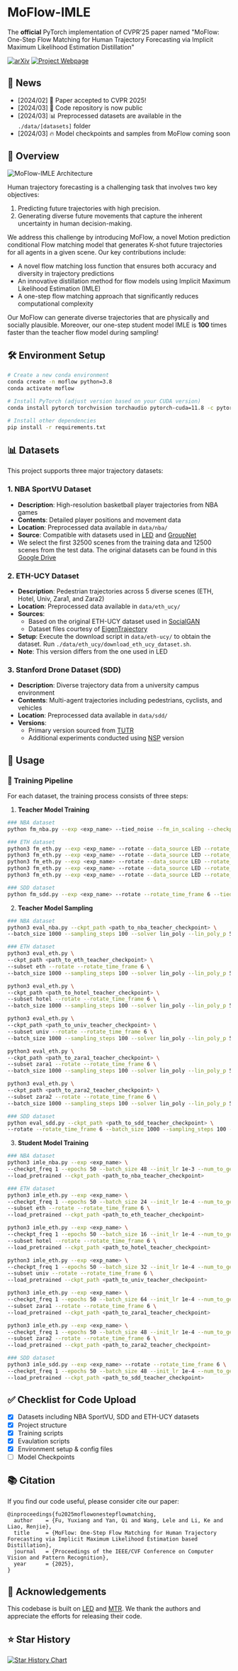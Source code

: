 # MoFlow-IMLE

The **official** PyTorch implementation of CVPR'25 paper named "MoFlow: One-Step Flow Matching for Human Trajectory Forecasting via Implicit Maximum Likelihood Estimation Distillation"

[![arXiv](https://img.shields.io/badge/arXiv-Paper-red)](https://arxiv.org/abs/2503.09950)
[![Project Webpage](https://img.shields.io/badge/Project_Page-Website-green?logo=googlechrome&logoColor=white)](https://moflow-imle.github.io/)

## 📢 News
- [2024/02] 🎉 Paper accepted to CVPR 2025!
- [2024/03] 🚀 Code repository is now public
- [2024/03] 📊 Preprocessed datasets are available in the `./data/[datasets]` folder
- [2024/03] 🔥 Model checkpoints and samples from MoFlow coming soon

## 📝 Overview

![MoFlow-IMLE Architecture](images/moflow-imle.png)

Human trajectory forecasting is a challenging task that involves two key objectives:
1. Predicting future trajectories with high precision.
2. Generating diverse future movements that capture the inherent uncertainty in human decision-making.

We address this challenge by introducing MoFlow, a novel Motion prediction conditional Flow matching model that generates K-shot future trajectories for all agents in a given scene. Our key contributions include:

- A novel flow matching loss function that ensures both accuracy and diversity in trajectory predictions
- An innovative distillation method for flow models using Implicit Maximum Likelihood Estimation (IMLE)
- A one-step flow matching approach that significantly reduces computational complexity

Our MoFlow can generate diverse trajectories that are physically and socially plausible. Moreover, our one-step student model IMLE is **100** times faster than the teacher flow model during sampling!

## 🛠️ Environment Setup

```bash
# Create a new conda environment
conda create -n moflow python=3.8
conda activate moflow

# Install PyTorch (adjust version based on your CUDA version)
conda install pytorch torchvision torchaudio pytorch-cuda=11.8 -c pytorch -c nvidia

# Install other dependencies
pip install -r requirements.txt
```

## 📊 Datasets

This project supports three major trajectory datasets:

### 1. NBA SportVU Dataset
- **Description**: High-resolution basketball player trajectories from NBA games
- **Contents**: Detailed player positions and movement data
- **Location**: Preprocessed data available in `data/nba/`
- **Source**: Compatible with datasets used in [LED](https://github.com/MediaBrain-SJTU/LED) and [GroupNet](https://github.com/MediaBrain-SJTU/GroupNet)
- We select the first 32500 scenes from the training data and 12500 scenes from the test data. The original datasets can be found in this [Google Drive](https://drive.google.com/drive/folders/1Uy8-WvlCp7n3zJKiEX0uONlEcx2u3Nnx)

### 2. ETH-UCY Dataset
- **Description**: Pedestrian trajectories across 5 diverse scenes (ETH, Hotel, Univ, Zara1, and Zara2)
- **Location**: Preprocessed data available in `data/eth_ucy/`
- **Sources**:
  - Based on the original ETH-UCY dataset used in [SocialGAN](https://github.com/agrimgupta92/sgan)
  - Dataset files courtesy of [EigenTrajectory](https://github.com/InhwanBae/EigenTrajectory)
- **Setup**: Execute the download script in `data/eth-ucy/` to obtain the dataset. Run `./data/eth_ucy/download_eth_ucy_dataset.sh`.
- **Note**: This version differs from the one used in LED

### 3. Stanford Drone Dataset (SDD)
- **Description**: Diverse trajectory data from a university campus environment
- **Contents**: Multi-agent trajectories including pedestrians, cyclists, and vehicles
- **Location**: Preprocessed data available in `data/sdd/`
- **Versions**:
  - Primary version sourced from [TUTR](https://github.com/lssiair/TUTR)
  - Additional experiments conducted using [NSP](https://github.com/realcrane/Human-Trajectory-Prediction-via-Neural-Social-Physics) version

## 🚀 Usage

### 🎯 Training Pipeline

For each dataset, the training process consists of three steps:

1. **Teacher Model Training**
```bash
### NBA dataset
python fm_nba.py --exp <exp_name> --tied_noise --fm_in_scaling --checkpt_freq 5 --batch_size 192 --init_lr 1e-3

### ETH dataset
python3 fm_eth.py --exp <exp_name> --rotate --data_source LED --rotate_time_frame 6 --subset eth --tied_noise --fm_in_scaling --checkpt_freq 1 --batch_size 32 --init_lr 1e-4 
python3 fm_eth.py --exp <exp_name> --rotate --data_source LED --rotate_time_frame 6 --subset hotel --tied_noise --fm_in_scaling --checkpt_freq 1 --batch_size 48 --init_lr 1e-4 
python3 fm_eth.py --exp <exp_name> --rotate --data_source LED --rotate_time_frame 6 --subset univ --tied_noise --fm_in_scaling --checkpt_freq 1 --batch_size 48 --init_lr 1e-4 
python3 fm_eth.py --exp <exp_name> --rotate --data_source LED --rotate_time_frame 6 --subset zara1 --tied_noise --fm_in_scaling --checkpt_freq 1 --batch_size 32 --init_lr 1e-4 
python3 fm_eth.py --exp <exp_name> --rotate --data_source LED --rotate_time_frame 6 --subset zara2 --tied_noise --fm_in_scaling --checkpt_freq 1 --batch_size 32 --init_lr 1e-4 

### SDD dataset
python fm_sdd.py --exp <exp_name> --rotate --rotate_time_frame 6 --tied_noise --fm_in_scaling --checkpt_freq 1 --batch_size 48 --init_lr 1e-4 --perturb_ctx 0.03
```

2. **Teacher Model Sampling**
```bash
### NBA dataset
python3 eval_nba.py --ckpt_path <path_to_nba_teacher_checkpoint> \
--batch_size 1000 --sampling_steps 100 --solver lin_poly --lin_poly_p 5 --lin_poly_long_step 1000 --save_samples --eval_on_train

### ETH dataset
python3 eval_eth.py \
--ckpt_path <path_to_eth_teacher_checkpoint> \
--subset eth --rotate --rotate_time_frame 6 \
--batch_size 1000 --sampling_steps 100 --solver lin_poly --lin_poly_p 5 --lin_poly_long_step 1000 --save_samples --eval_on_train

python3 eval_eth.py \
--ckpt_path <path_to_hotel_teacher_checkpoint> \
--subset hotel --rotate --rotate_time_frame 6 \
--batch_size 1000 --sampling_steps 100 --solver lin_poly --lin_poly_p 5 --lin_poly_long_step 1000 --save_samples --eval_on_train

python3 eval_eth.py \
--ckpt_path <path_to_univ_teacher_checkpoint> \
--subset univ --rotate --rotate_time_frame 6 \
--batch_size 1000 --sampling_steps 100 --solver lin_poly --lin_poly_p 5 --lin_poly_long_step 1000 --save_samples --eval_on_train

python3 eval_eth.py \
--ckpt_path <path_to_zara1_teacher_checkpoint> \
--subset zara1 --rotate --rotate_time_frame 6 \
--batch_size 1000 --sampling_steps 100 --solver lin_poly --lin_poly_p 5 --lin_poly_long_step 1000 --save_samples --eval_on_train

python3 eval_eth.py \
--ckpt_path <path_to_zara2_teacher_checkpoint> \
--subset zara2 --rotate --rotate_time_frame 6 \
--batch_size 1000 --sampling_steps 100 --solver lin_poly --lin_poly_p 5 --lin_poly_long_step 1000 --save_samples --eval_on_train

### SDD dataset
python eval_sdd.py --ckpt_path <path_to_sdd_teacher_checkpoint> \
--rotate --rotate_time_frame 6 --batch_size 1000 --sampling_steps 100 --solver lin_poly --lin_poly_p 5 --lin_poly_long_step 1000 --save_samples --eval_on_train
```

3. **Student Model Training**
```bash
### NBA dataset
python3 imle_nba.py --exp <exp_name> \
--checkpt_freq 1 --epochs 50 --batch_size 48 --init_lr 1e-3 --num_to_gen 20 \
--load_pretrained --ckpt_path <path_to_nba_teacher_checkpoint>

### ETH dataset
python3 imle_eth.py --exp <exp_name> \
--checkpt_freq 1 --epochs 50 --batch_size 24 --init_lr 1e-4 --num_to_gen 20 \
--subset eth --rotate --rotate_time_frame 6 \
--load_pretrained --ckpt_path <path_to_eth_teacher_checkpoint>

python3 imle_eth.py --exp <exp_name> \
--checkpt_freq 1 --epochs 50 --batch_size 16 --init_lr 1e-4 --num_to_gen 20 \
--subset hotel --rotate --rotate_time_frame 6 \
--load_pretrained --ckpt_path <path_to_hotel_teacher_checkpoint>

python3 imle_eth.py --exp <exp_name> \
--checkpt_freq 1 --epochs 50 --batch_size 32 --init_lr 1e-4 --num_to_gen 20 \
--subset univ --rotate --rotate_time_frame 6 \
--load_pretrained --ckpt_path <path_to_univ_teacher_checkpoint>

python3 imle_eth.py --exp <exp_name> \
--checkpt_freq 1 --epochs 50 --batch_size 64 --init_lr 1e-4 --num_to_gen 20 \
--subset zara1 --rotate --rotate_time_frame 6 \
--load_pretrained --ckpt_path <path_to_zara1_teacher_checkpoint>

python3 imle_eth.py --exp <exp_name> \
--checkpt_freq 1 --epochs 50 --batch_size 48 --init_lr 1e-4 --num_to_gen 20 \
--subset zara2 --rotate --rotate_time_frame 6 \
--load_pretrained --ckpt_path <path_to_zara2_teacher_checkpoint>

### SDD dataset
python3 imle_sdd.py --exp <exp_name> --rotate --rotate_time_frame 6 \
--checkpt_freq 1 --epochs 50 --batch_size 48 --init_lr 1e-4 --num_to_gen 20 \
--load_pretrained --ckpt_path <path_to_sdd_teacher_checkpoint>
```



## ✅ Checklist for Code Upload
- [x] Datasets including NBA SportVU, SDD and ETH-UCY datasets
- [x] Project structure
- [x] Training scripts
- [x] Evaulation scripts
- [x] Environment setup & config files
- [ ] Model Checkpoints

## 📚 Citation
If you find our code useful, please consider cite our paper:
```
@inproceedings{fu2025moflowonestepflowmatching,
  author    = {Fu, Yuxiang and Yan, Qi and Wang, Lele and Li, Ke and Liao, Renjie},
  title     = {MoFlow: One-Step Flow Matching for Human Trajectory Forecasting via Implicit Maximum Likelihood Estimation based Distillation},
  journal   = {Proceedings of the IEEE/CVF Conference on Computer Vision and Pattern Recognition},
  year      = {2025},
}
```

## 🙏 Acknowledgements

This codebase is built on [LED](https://github.com/MediaBrain-SJTU/LED) and [MTR](https://github.com/sshaoshuai/MTR). We thank the authors and appreciate the efforts for releasing their code.

## ⭐ Star History

[![Star History Chart](https://api.star-history.com/svg?repos=felix-yuxiang/MoFlow&type=Timeline)](https://star-history.com/#felix-yuxiang/MoFlow&Timeline)